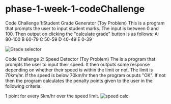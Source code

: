 # phase-1-week-1-codeChallenge
Code Challenge 1:Student Grade Generator (Toy Problem)
This is a program that  prompts the user to input student marks. The input is between 0 and 100. Then output on clicking the "calculate grade" button is as follows: 
A: 80-100
B  60-79
C  50-59
D  40-49
E  0-39


![Grade selector](https://user-images.githubusercontent.com/60652548/228566608-73714faf-c897-41ba-a41f-35362aec14f0.PNG)

Code Challenge 2: Speed Detector (Toy Problem)
The is a program that prompts the user to input their speed. It then outputs some response depending on whether their speed is within the limit or not.
The limit is 70km/hr. If the speed is below 70km/hr then the program ouputs "OK". If not then the program calculates the penalty points given to the user in the following criteria:

1 point for every 5km/hr over the speed limit. 
![speed calc](https://user-images.githubusercontent.com/60652548/228567738-4e4efb16-269a-4e9f-b33a-a345b881b8ff.PNG)
